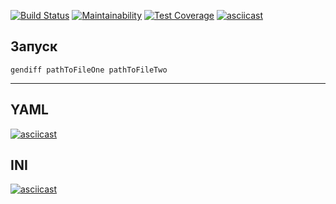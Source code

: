[![Build Status](https://travis-ci.org/ebces/project-lvl2-s487.svg?branch=master)](https://travis-ci.org/ebces/project-lvl2-s487)
[![Maintainability](https://api.codeclimate.com/v1/badges/a7506082f102064c59ae/maintainability)](https://codeclimate.com/github/ebces/project-lvl2-s487/maintainability)
[![Test Coverage](https://api.codeclimate.com/v1/badges/a7506082f102064c59ae/test_coverage)](https://codeclimate.com/github/ebces/project-lvl2-s487/test_coverage)
[![asciicast](https://asciinema.org/a/MB9JxSlUYT4bfRL0J58jWAqBr.svg)](https://asciinema.org/a/MB9JxSlUYT4bfRL0J58jWAqBr)

## Запуск

    gendiff pathToFileOne pathToFileTwo
***

## YAML
[![asciicast](https://asciinema.org/a/a0SLawfwmjBCpEo3mzPGb1zrg.svg)](https://asciinema.org/a/a0SLawfwmjBCpEo3mzPGb1zrg)
## INI
[![asciicast](https://asciinema.org/a/LVhVY3l46MtjzrlhgY7TZ5ViD.svg)](https://asciinema.org/a/LVhVY3l46MtjzrlhgY7TZ5ViD)

